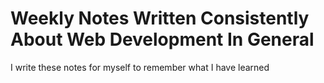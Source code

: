 # Weekly Notes Written Consistently About Web Development In General

I write these notes for myself to remember what I have learned
